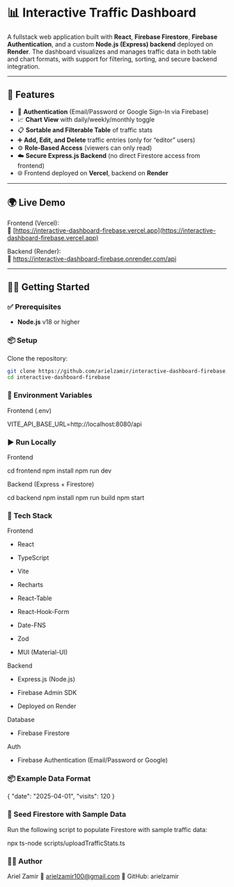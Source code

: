 # 📊 Interactive Traffic Dashboard

A fullstack web application built with **React**, **Firebase Firestore**, **Firebase Authentication**, and a custom **Node.js (Express) backend** deployed on **Render**. The dashboard visualizes and manages traffic data in both table and chart formats, with support for filtering, sorting, and secure backend integration.

---

## 🚀 Features

- 🔐 **Authentication** (Email/Password or Google Sign-In via Firebase)
- 📈 **Chart View** with daily/weekly/monthly toggle
- 📋 **Sortable and Filterable Table** of traffic stats
- ➕ **Add, Edit, and Delete** traffic entries (only for “editor” users)
- ⚙️ **Role-Based Access** (viewers can only read)
- ☁️ **Secure Express.js Backend** (no direct Firestore access from frontend)
- 🌐 Frontend deployed on **Vercel**, backend on **Render**

---

## 🌍 Live Demo

Frontend (Vercel):  
🔗 [https://interactive-dashboard-firebase.vercel.app](https://interactive-dashboard-firebase.vercel.app)

Backend (Render):  
🔗 https://interactive-dashboard-firebase.onrender.com/api

---

## 🧑‍💻 Getting Started

### ✅ Prerequisites

- **Node.js** v18 or higher

### 📦 Setup

Clone the repository:

```bash
git clone https://github.com/arielzamir/interactive-dashboard-firebase.git
cd interactive-dashboard-firebase
```

### 🔧 Environment Variables

Frontend (.env)

VITE_API_BASE_URL=http://localhost:8080/api

### ▶️ Run Locally

Frontend

cd frontend
npm install
npm run dev

Backend (Express + Firestore)

cd backend
npm install
npm run build
npm start

### 🧠 Tech Stack

Frontend

- React

- TypeScript

- Vite

- Recharts

- React-Table

- React-Hook-Form

- Date-FNS

- Zod

- MUI (Material-UI)

Backend

- Express.js (Node.js)

- Firebase Admin SDK

- Deployed on Render

Database

- Firebase Firestore

Auth

- Firebase Authentication (Email/Password or Google)

### 📦 Example Data Format

{
"date": "2025-04-01",
"visits": 120
}

### 📝 Seed Firestore with Sample Data

Run the following script to populate Firestore with sample traffic data:

npx ts-node scripts/uploadTrafficStats.ts

### 🙋‍♂️ Author

Ariel Zamir
📧 arielzamir100@gmail.com
🔗 GitHub: arielzamir
